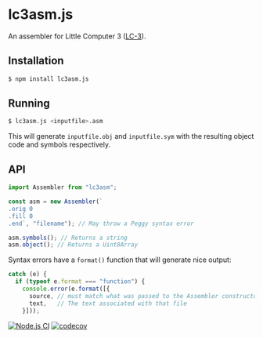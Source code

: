 # lc3asm.js

An assembler for Little Computer 3 ([LC-3](https://en.wikipedia.org/wiki/Little_Computer_3)).

## Installation

```sh
$ npm install lc3asm.js
```

## Running

```sh
$ lc3asm.js <inputfile>.asm
```

This will generate `inputfile.obj` and `inputfile.sym` with the resulting object code and symbols respectively.

## API

```js
import Assembler from "lc3asm";

const asm = new Assembler(`
.orig 0
.fill 0
.end`, "filename"); // May throw a Peggy syntax error

asm.symbols(); // Returns a string
asm.object(); // Returns a Uint8Array
```

Syntax errors have a `format()` function that will generate nice output:

```js
catch (e) {
  if (typeof e.format === "function") {
    console.error(e.format([{
      source, // must match what was passed to the Assembler constructor
      text,   // The text associated with that file
    }]));
```

[![Node.js CI](https://github.com/hildjj/lc3asm.js/actions/workflows/node.js.yml/badge.svg)](https://github.com/hildjj/lc3asm.js/actions/workflows/node.js.yml)
[![codecov](https://codecov.io/gh/hildjj/lc3asm.js/branch/main/graph/badge.svg?token=684YVFGCPI)](https://codecov.io/gh/hildjj/lc3asm.js)
